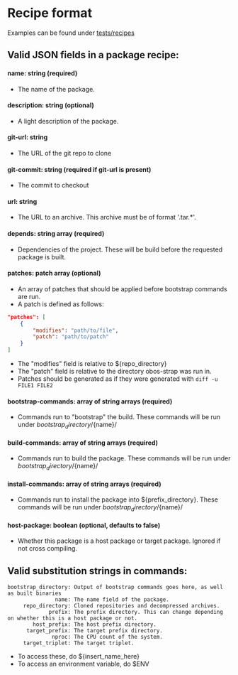 # Recipe format
Examples can be found under [tests/recipes](tests/recipes)
## Valid JSON fields in a package recipe:
#### name: string (required)
- The name of the package.<br/>
#### description: string (optional)
- A light description of the package.<br/>
#### git-url: string
- The URL of the git repo to clone<br/>
#### git-commit: string (required if git-url is present)
- The commit to checkout<br/>
#### url: string
- The URL to an archive. This archive must be of format '.tar.*'.<br/>
#### depends: string array (required)
- Dependencies of the project. These will be build before the requested package is built.<br/>
#### patches: patch array (optional)
- An array of patches that should be applied before bootstrap commands are run.<br/>
- A patch is defined as follows:
```json
"patches": [
    {
        "modifies": "path/to/file",
        "patch": "path/to/patch"
    }
]
```
- The "modifies" field is relative to ${repo_directory}
- The "patch" field is relative to the directory obos-strap was run in.
- Patches should be generated as if they were generated with `diff -u FILE1 FILE2`
#### bootstrap-commands: array of string arrays (required)
- Commands run to "bootstrap" the build. These commands will be run under ${bootstrap_directory}/${name}/<br/>
#### build-commands: array of string arrays (required)
- Commands run to build the package. These commands will be run under ${bootstrap_directory}/${name}/<br/>
#### install-commands: array of string arrays (required)
- Commands run to install the package into ${prefix_directory}. These commands will be run under ${bootstrap_directory}/${name}/<br/>
#### host-package: boolean (optional, defaults to false)
- Whether this package is a host package or target package. Ignored if not cross compiling.
## Valid substitution strings in commands:
```
bootstrap_directory: Output of bootstrap commands goes here, as well as built binaries
               name: The name field of the package.
     repo_directory: Cloned repositories and decompressed archives.
             prefix: The prefix directory. This can change depending on whether this is a host package or not.
        host_prefix: The host prefix directory.
      target_prefix: The target prefix directory.
              nproc: The CPU count of the system.
     target_triplet: The target triplet.
```
- To access these, do ${insert_name_here}
- To access an environment variable, do $ENV

